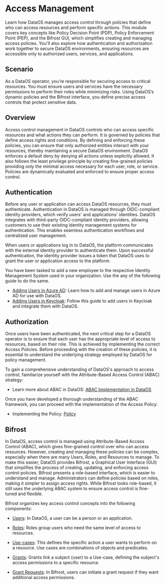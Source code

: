 # Access Management

Learn how DataOS manages access control through policies that define who can access resources and perform specific actions. This module covers key concepts like Policy Decision Point (PDP), Policy Enforcement Point (PEP), and the Bifrost GUI, which simplifies creating and managing access policies. You'll also explore how authentication and authorization work together to secure DataOS environments, ensuring resources are accessible only to authorized users, services, and applications.

## Scenario

As a DataOS operator, you’re responsible for securing access to critical resources. You must ensure users and services have the necessary permissions to perform their roles while minimizing risks. Using DataOS’s dynamic policies and the Bifrost interface, you define precise access controls that protect sensitive data.

## Overview

Access control management in DataOS controls who can access specific resources and what actions they can perform. It is governed by policies that define access rights and conditions. By defining and enforcing these policies, you can ensure that only authorized entities interact with your resources, thereby maintaining a secure DataOS environment. DataOS enforces a default deny by denying all actions unless explicitly allowed. It also follows the least privilege principle by creating fine-grained policies providing only the minimal access necessary for each user, role, or service. Policies are dynamically evaluated and enforced to ensure proper access control.

## Authentication

Before any user or application can access DataOS resources, they must authenticate. Authentication in DataOS is managed through OIDC-compliant identity providers, which verify users' and applications' identities. DataOS integrates with third-party OIDC-compliant identity providers, allowing customers to use their existing identity management systems for authentication. This enables seamless authentication workflows and centralized user management.

When users or applications log in to DataOS, the platform communicates with the external identity provider to authenticate them. Upon successful authentication, the identity provider issues a token that DataOS uses to grant the user or application access to the platform.

You have been tasked to add a new employee to the respective Identity Management System used in your organization. Use the any of the following guide to do the same.

- [Adding Users in Azure AD](/learn/operator_learn_track/access_control/authentication/adding_user_in_azure_ad/): Learn how to add and manage users in Azure AD for use with DataOS.
- [Adding Users in Keycloak](/learn/operator_learn_track/access_control/authentication/adding_user_in_keycloak/): Follow this guide to add users in Keycloak and integrate them with DataOS.


## Authorization

Once users have been authenticated, the next critical step for a DataOS operator is to ensure that each user has the appropriate level of access to resources, based on their role. This is achieved by implementing the correct Access Policies. Before proceeding with the creation of these policies, it is essential to understand the underlying strategy employed by DataOS for policy management.

To gain a comprehensive understanding of DataOS's approach to access control, familiarize yourself with the Attribute-Based Access Control (ABAC) strategy:

- Learn more about ABAC in DataOS: [ABAC Implementation in DataOS](/learn/operator_learn_track/access_control/abac_implementation_in_dataos/)

Once you have developed a thorough understanding of the ABAC framework, you can proceed with the implementation of the Access Policy:

- Implementing the Policy: [Policy](/learn/operator_learn_track/access_control/policy/)


## Bifrost

In DataOS, access control is managed using Attribute-Based Access Control (ABAC), which gives fine-grained control over who can access resources. However, creating and managing these policies can be complex, especially when there are many Users, Roles, and Resources to manage. To make this easier, DataOS provides Bifrost, a Graphical User Interface (GUI) that simplifies the process of creating, updating, and enforcing access control policies. Bifrost presents a role-based interface, which is easier to understand and manage. Administrators can define policies based on roles, making it simpler to assign access rights. While Bifrost looks role-based, it still uses the underlying ABAC system to ensure access control is fine-tuned and flexible.

Bifrost organizes key access control concepts into the following components:

- [Users](/learn/operator_learn_track/access_control/users/): In DataOS, a user can be a person or an application. 
    
- [Roles](/learn/operator_learn_track/access_control/roles/): Roles group users who need the same level of access to resources. 
    
- [Use-cases](/learn/operator_learn_track/access_control/use_cases/): This defines the specific action a user wants to perform on a resource. Use cases are combinations of objects and predicates.
    
- [Grants](/learn/operator_learn_track/access_control/grants/): Grants link a subject (user) to a Use-case, defining the subject's access permissions to a specific resource.

- [Grant Requests](/learn/operator_learn_track/access_control/grant_requests/): In Bifrost, users can initiate a grant request if they want additional access permissions.

